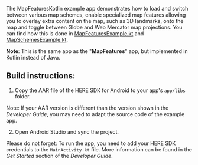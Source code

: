 The MapFeaturesKotlin example app demonstrates how to load and switch between various map schemes, enable specialized map features allowing you to overlay extra content on the map, such as 3D landmarks, onto the map and toggle between Globe and Web Mercator map projections. You can find how this is done in [MapFeaturesExample.kt](app/src/main/java/com/here/mapfeatureskotlin/MapFeaturesExample.kt) and [MapSchemesExample.kt](app/src/main/java/com/here/mapfeatureskotlin/MapSchemesExample.kt).


**Note**: This is the same app as the "**MapFeatures**" app, but implemented in Kotlin instead of Java.

Build instructions:
-------------------

1) Copy the AAR file of the HERE SDK for Android to your app's `app/libs` folder.

Note: If your AAR version is different than the version shown in the _Developer Guide_, you may need to adapt the source code of the example app.

2) Open Android Studio and sync the project.

Please do not forget: To run the app, you need to add your HERE SDK credentials to the `MainActivity.kt` file. More information can be found in the _Get Started_ section of the _Developer Guide_.
